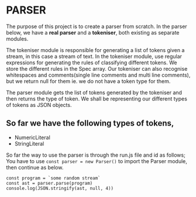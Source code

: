 # PARSER

The purpose of this project is to create a parser from scratch.
In the parser below, we have a **real parser** and a **tokeniser**, both existing as separate modules.

The tokeniser module is responsible for generating a list of tokens given a stream, in this case a stream of text.
In the tokeniser module, use regular expressions for generating the rules of classifying different tokens. We store the 
different rules in the Spec array.
Our tokeniser can also recognise whitespaces and comments(single line comments and multi line comments), but we return null
for them ie. we do not have a token type for them.

The parser module gets the list of tokens generated by the tokeniser and then returns the type of token.
We shall be representing our different types of tokens as JSON objects.
## So far we have the following types of tokens,
* NumericLiteral
* StringLiteral

So far the way to use the parser is through the run.js file and id as follows;
You have to use `const parser = new Parser()` to import the Parser module, then continue as below.

```
const program = `some random stream`
const ast = parser.parse(program)
console.log(JSON.stringify(ast, null, 4))
```




